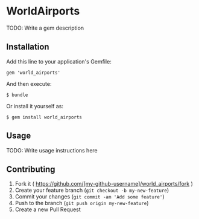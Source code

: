 # WorldAirports

TODO: Write a gem description

## Installation

Add this line to your application's Gemfile:

    gem 'world_airports'

And then execute:

    $ bundle

Or install it yourself as:

    $ gem install world_airports

## Usage

TODO: Write usage instructions here

## Contributing

1. Fork it ( https://github.com/[my-github-username]/world_airports/fork )
2. Create your feature branch (`git checkout -b my-new-feature`)
3. Commit your changes (`git commit -am 'Add some feature'`)
4. Push to the branch (`git push origin my-new-feature`)
5. Create a new Pull Request
